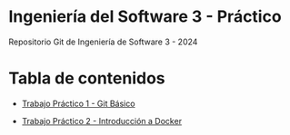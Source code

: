 # Ingeniería del Software 3 - Práctico

Repositorio Git de Ingeniería de Software 3 - 2024

# Tabla de contenidos

  * [Trabajo Práctico 1 - Git Básico](trabajos/01-git-basico.md)

  * [Trabajo Práctico 2 - Introducción a Docker](trabajos/02-introduccion-docker.md)
  


